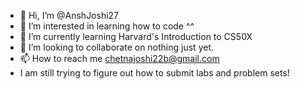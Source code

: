 - 👋 Hi, I’m @AnshJoshi27
- 👀 I’m interested in learning how to code ^^
- 🌱 I’m currently learning Harvard's Introduction to CS50X
- 💞️ I’m looking to collaborate on nothing just yet.
- 📫 How to reach me chetnajoshi22b@gmail.com
- I am still trying to figure out how to submit labs and problem sets!
<!---
AnshJoshi27/AnshJoshi27 is a ✨ special ✨ repository because its `README.md` (this file) appears on your GitHub profile.
You can click the Preview link to take a look at your changes.
--->
